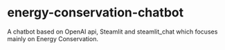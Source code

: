 # energy-conservation-chatbot
A chatbot based on OpenAI api, Steamlit and steamlit_chat which focuses mainly on Energy Conservation.
